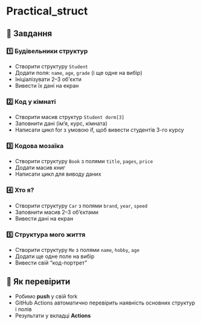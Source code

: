 # Practical_struct

## 📌 Завдання

### 1️⃣ Будівельники структур
- Створити структуру `Student`
- Додати поля: `name`, `age`, `grade` (і ще одне на вибір)
- Ініціалізувати 2–3 об'єкти
- Вивести їх дані на екран

### 2️⃣ Код у кімнаті
- Створити масив структур `Student dorm[3]`
- Заповнити дані (ім’я, курс, кімната)
- Написати цикл for з умовою if, щоб вивести студентів 3-го курсу

### 3️⃣ Кодова мозаїка
- Створити структуру `Book` з полями `title`, `pages`, `price`
- Додати масив книг
- Написати цикл для виводу даних

### 4️⃣ Хто я?
- Створити структуру `Car` з полями `brand`, `year`, `speed`
- Заповнити масив 2–3 об’єктами
- Вивести дані на екран

### 5️⃣ Структура мого життя
- Створити структуру `Me` з полями `name`, `hobby`, `age`
- Додати ще одне поле на вибір
- Вивести свій “код-портрет”

## 📌 Як перевірити
- Робимо **push** у свій fork
- GitHub Actions автоматично перевірить наявність основних структур і полів
- Результати у вкладці **Actions**
